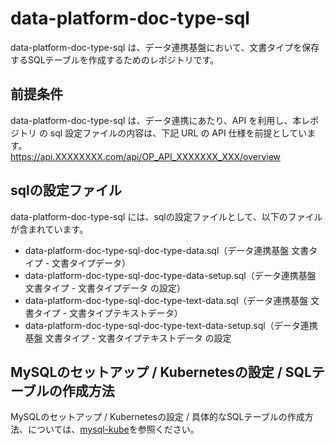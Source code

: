 # data-platform-doc-type-sql 
data-platform-doc-type-sql は、データ連携基盤において、文書タイプを保存するSQLテーブルを作成するためのレポジトリです。   

## 前提条件  
data-platform-doc-type-sql  は、データ連携にあたり、API を利用し、本レポジトリ の sql 設定ファイルの内容は、下記 URL の API 仕様を前提としています。  
https://api.XXXXXXXX.com/api/OP_API_XXXXXXX_XXX/overview 

## sqlの設定ファイル
data-platform-doc-type-sql には、sqlの設定ファイルとして、以下のファイルが含まれています。    

* data-platform-doc-type-sql-doc-type-data.sql（データ連携基盤 文書タイプ - 文書タイプデータ）
* data-platform-doc-type-sql-doc-type-data-setup.sql（データ連携基盤 文書タイプ - 文書タイプデータ の設定）
* data-platform-doc-type-sql-doc-type-text-data.sql（データ連携基盤 文書タイプ - 文書タイプテキストデータ）
* data-platform-doc-type-sql-doc-type-text-data-setup.sql（データ連携基盤 文書タイプ - 文書タイプテキストデータ の設定

## MySQLのセットアップ / Kubernetesの設定 / SQLテーブルの作成方法
MySQLのセットアップ / Kubernetesの設定 / 具体的なSQLテーブルの作成方法、については、[mysql-kube](https://github.com/latonaio/mysql-kube)を参照ください。  